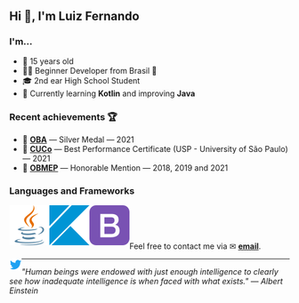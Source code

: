 <h2>Hi 👋, I'm Luiz Fernando</h2>

### I'm...
* 🤟 15 years old
* 👨‍💻 Beginner Developer from Brasil 💚
* 🎓 2nd ear High School Student
* 🔭 Currently learning **Kotlin** and improving **Java**

### Recent achievements 🏆
* 🥈 **[OBA](https://www.oba.org.br/site/)** — Silver Medal — 2021
* 📃 **[CUCo](https://www.fuvest.br/cuco-competicao-usp-de-conhecimentos/)** — Best Performance Certificate (USP - University of São Paulo) — 2021
* 📃 **[OBMEP](https://www.obmep.org.br)** — Honorable Mention — 2018, 2019 and 2021

### Languages and Frameworks
<img align="left" src="icons/java.svg" />
<img align="left" src="icons/kotlin.svg" />
<img align="left" src="icons/bootstrap.svg" />

<br/>
<br/>
<br/>

Feel free to contact me via ✉ **<a href="mailto:me@luizfernando.dev.br">email</a>**.

<p align="left"><a href="https://twitter.com/LuizF245" target="blank"><img align="left" src="icons/twitter.svg" alt="twitter" width="22px" /></a></p>

---

_"Human beings were endowed with just enough intelligence to clearly see how inadequate intelligence is when faced with what exists." — Albert Einstein_

<!--<br />
<br />
<br />-->
